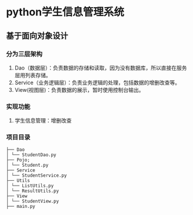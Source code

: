 # python学生信息管理系统

## 基于面向对象设计

### 分为三层架构

1. Dao（数据层）：负责数据的存储和读取，因为没有数据库，所以直接在服务层用列表存储。
2. Service（业务逻辑层）：负责业务逻辑的处理，包括数据的增删改查等。
3. View(视图层)：负责数据的展示，暂时使用控制台输出。

### 实现功能

1. 学生信息管理：增删改查

### 项目目录

```
├── Dao
│ └── StudentDao.py
├── Pojo;
│ └── Student.py
├── Service
│ └── StudentService.py
├── Utils
│ └── ListUtils.py
│ └── ResultUtils.py
├── View
│ └── StudentView.py
├── main.py
```
